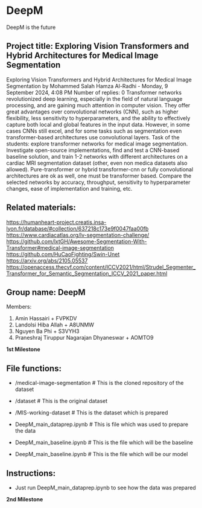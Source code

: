 # DeepM
DeepM is the future




## Project title: Exploring Vision Transformers and Hybrid Architectures for Medical Image Segmentation
Exploring Vision Transformers and Hybrid Architectures for Medical Image Segmentation
by Mohammed Salah Hamza Al-Radhi - Monday, 9 September 2024, 4:08 PM
Number of replies: 0
Transformer networks revolutionized deep learning, especially in the field of natural language processing, and are gaining much attention in computer vision. They offer great advantages over convolutional networks (CNN), such as higher flexibility, less sensitivity to hyperparameters, and the ability to effectively capture both local and global features in the input data. However, in some cases CNNs still excel, and for some tasks such as segmentation even transformer-based architectures use convolutional layers. Task of the students: explore transformer networks for medical image segmentation. Investigate open-source implementations, find and test a CNN-based baseline solution, and train 1-2 networks with different architectures on a cardiac MRI segmentation dataset (other, even non medica datasets also allowed). Pure-transformer or hybrid transformer-cnn or fully convolutional architectures are ok as well, one must be transformer based. Compare the selected networks by accuracy, throughput, sensitivity to hyperparameter changes, ease of implementation and training, etc. 

 ## Related materials: 

 https://humanheart-project.creatis.insa-lyon.fr/database/#collection/637218c173e9f0047faa00fb 
 https://www.cardiacatlas.org/lv-segmentation-challenge/
https://github.com/lxtGH/Awesome-Segmentation-With-Transformer#medical-image-segmentation 
 https://github.com/HuCaoFighting/Swin-Unet
https://arxiv.org/abs/2105.05537 
https://openaccess.thecvf.com/content/ICCV2021/html/Strudel_Segmenter_Transformer_for_Semantic_Segmentation_ICCV_2021_paper.html




## Group name: DeepM
Members:
1. Amin Hassairi + FVPKDV
2. Landolsi Hiba Allah + A8UNMW
3. Nguyen Ba Phi + S3VYH3
4. Praneshraj Tiruppur Nagarajan Dhyaneswar + AOMTO9


**1st Milestone**

## File functions:
- /medical-image-segmentation         # This is the cloned repository of the dataset
-    /dataset                        # This is the original dataset
-    /MIS-working-dataset            # This is the dataset which is prepared

- DeepM_main_dataprep.ipynb         # This is file which was used to prepare the data
- DeepM_main_baseline.ipynb         # This is the file which will be the baseline
- DeepM_main_baseline.ipynb         # This is the file which will be our model



## Instructions:
- Just run DeepM_main_dataprep.ipynb to see how the data was prepared




**2nd Milestone**
